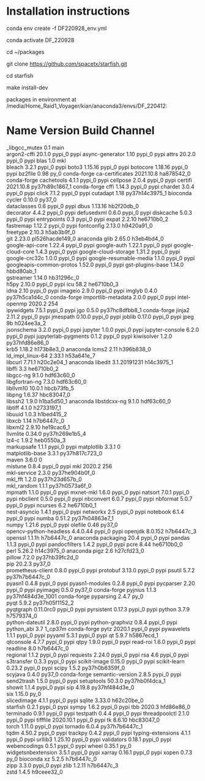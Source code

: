 # Installation instructions
conda env create -f DF220928_env.yml

conda activate DF_220928

cd ~/packages

git clone https://github.com/spacetx/starfish.git

cd starfish

make install-dev



packages in environment at /media/Home_Raid1_Voyager/kian/anaconda3/envs/DF_220412:

# Name                    Version                   Build  Channel
_libgcc_mutex             0.1                        main  
argon2-cffi               20.1.0                   pypi_0    pypi
async-generator           1.10                     pypi_0    pypi
attrs                     20.2.0                   pypi_0    pypi
blas                      1.0                         mkl  
bleach                    3.2.1                    pypi_0    pypi
boto3                     1.15.16                  pypi_0    pypi
botocore                  1.18.16                  pypi_0    pypi
bz2file                   0.98                       py_0    conda-forge
ca-certificates           2021.10.8            ha878542_0    conda-forge
cachetools                4.1.1                    pypi_0    pypi
cellpose                  2.0.4                    pypi_0    pypi
certifi                   2021.10.8        py37h89c1867_1    conda-forge
cffi                      1.14.3                   pypi_0    pypi
chardet                   3.0.4                    pypi_0    pypi
click                     7.1.2                    pypi_0    pypi
cutadapt                  1.18             py37h14c3975_1    bioconda
cycler                    0.10.0                   py37_0  
dataclasses               0.6                      pypi_0    pypi
dbus                      1.13.16              hb2f20db_0  
decorator                 4.4.2                    pypi_0    pypi
defusedxml                0.6.0                    pypi_0    pypi
diskcache                 5.0.3                    pypi_0    pypi
entrypoints               0.3                      pypi_0    pypi
expat                     2.2.10               he6710b0_2  
fastremap                 1.12.2                   pypi_0    pypi
fontconfig                2.13.0               h9420a91_0  
freetype                  2.10.3               h5ab3b9f_0  
git                       2.23.0          pl526hacde149_0    anaconda
glib                      2.65.0               h3eb4bd4_0  
google-api-core           1.22.4                   pypi_0    pypi
google-auth               1.22.1                   pypi_0    pypi
google-cloud-core         1.4.3                    pypi_0    pypi
google-cloud-storage      1.31.2                   pypi_0    pypi
google-crc32c             1.0.0                    pypi_0    pypi
google-resumable-media    1.1.0                    pypi_0    pypi
googleapis-common-protos  1.52.0                   pypi_0    pypi
gst-plugins-base          1.14.0               hbbd80ab_1  
gstreamer                 1.14.0               hb31296c_0  
h5py                      2.10.0                   pypi_0    pypi
icu                       58.2                 he6710b0_3  
idna                      2.10                     pypi_0    pypi
imageio                   2.9.0                    pypi_0    pypi
imglyb                    0.4.0            py37h5ca1d4c_0    conda-forge
importlib-metadata        2.0.0                    pypi_0    pypi
intel-openmp              2020.2                      254  
ipywidgets                7.5.1                    pypi_0    pypi
jgo                       0.5.0            py37hc8dfbb8_1    conda-forge
jinja2                    2.11.2                   pypi_0    pypi
jmespath                  0.10.0                   pypi_0    pypi
joblib                    0.17.0                   pypi_0    pypi
jpeg                      9b                   h024ee3a_2  
jsonschema                3.2.0                    pypi_0    pypi
jupyter                   1.0.0                    pypi_0    pypi
jupyter-console           6.2.0                    pypi_0    pypi
jupyterlab-pygments       0.1.2                    pypi_0    pypi
kiwisolver                1.2.0            py37hfd86e86_0  
krb5                      1.18.2               h173b8e3_0    anaconda
lcms2                     2.11                 h396b838_0  
ld_impl_linux-64          2.33.1               h53a641e_7  
libcurl                   7.71.1               h20c2e04_1    anaconda
libedit                   3.1.20191231         h14c3975_1  
libffi                    3.3                  he6710b0_2  
libgcc-ng                 9.1.0                hdf63c60_0  
libgfortran-ng            7.3.0                hdf63c60_0  
libllvm10                 10.0.1               hbcb73fb_5  
libpng                    1.6.37               hbc83047_0  
libssh2                   1.9.0                h1ba5d50_1    anaconda
libstdcxx-ng              9.1.0                hdf63c60_0  
libtiff                   4.1.0                h2733197_1  
libuuid                   1.0.3                h1bed415_2  
libxcb                    1.14                 h7b6447c_0  
libxml2                   2.9.10               he19cac6_1  
llvmlite                  0.34.0           py37h269e1b5_4  
lz4-c                     1.9.2                heb0550a_3  
markupsafe                1.1.1                    pypi_0    pypi
matplotlib                3.3.1                         0  
matplotlib-base           3.3.1            py37h817c723_0  
maven                     3.6.0                         0  
mistune                   0.8.4                    pypi_0    pypi
mkl                       2020.2                      256  
mkl-service               2.3.0            py37he904b0f_0  
mkl_fft                   1.2.0            py37h23d657b_0  
mkl_random                1.1.1            py37h0573a6f_0  
mpmath                    1.1.0                    pypi_0    pypi
mxnet-mkl                 1.6.0                    pypi_0    pypi
natsort                   7.0.1                    pypi_0    pypi
nbclient                  0.5.0                    pypi_0    pypi
nbconvert                 6.0.7                    pypi_0    pypi
nbformat                  5.0.7                    pypi_0    pypi
ncurses                   6.2                  he6710b0_1  
nest-asyncio              1.4.1                    pypi_0    pypi
networkx                  2.5                      pypi_0    pypi
notebook                  6.1.4                    pypi_0    pypi
numba                     0.51.2           py37h04863e7_1  
numpy                     1.21.6                   pypi_0    pypi
olefile                   0.46                     py37_0  
opencv-python-headless    4.4.0.44                 pypi_0    pypi
openjdk                   8.0.152              h7b6447c_3  
openssl                   1.1.1h               h7b6447c_0    anaconda
packaging                 20.4                     pypi_0    pypi
pandas                    1.1.3                    pypi_0    pypi
pandocfilters             1.4.2                    pypi_0    pypi
pcre                      8.44                 he6710b0_0  
perl                      5.26.2               h14c3975_0    anaconda
pigz                      2.6                  h27cfd23_0  
pillow                    7.2.0            py37hb39fc2d_0  
pip                       20.2.3                   py37_0  
prometheus-client         0.8.0                    pypi_0    pypi
protobuf                  3.13.0                   pypi_0    pypi
psutil                    5.7.2            py37h7b6447c_0  
pyasn1                    0.4.8                    pypi_0    pypi
pyasn1-modules            0.2.8                    pypi_0    pypi
pycparser                 2.20                     pypi_0    pypi
pyimagej                  0.5.0                    py37_0    conda-forge
pyjnius                   1.1.3           py37hf484d3e_1001    conda-forge
pyparsing                 2.4.7                      py_0  
pyqt                      5.9.2            py37h05f1152_2  
pyqtgraph                 0.11.0rc0                pypi_0    pypi
pyrsistent                0.17.3                   pypi_0    pypi
python                    3.7.9                h7579374_0  
python-dateutil           2.8.0                    pypi_0    pypi
python-graphviz           0.8.4                    pypi_0    pypi
python_abi                3.7                     1_cp37m    conda-forge
pytz                      2020.1                   pypi_0    pypi
pywavelets                1.1.1                    pypi_0    pypi
pyyaml                    5.3.1                    pypi_0    pypi
qt                        5.9.7                h5867ecd_1  
qtconsole                 4.7.7                    pypi_0    pypi
qtpy                      1.9.0                    pypi_0    pypi
read-roi                  1.6.0                    pypi_0    pypi
readline                  8.0                  h7b6447c_0  
regional                  1.1.2                    pypi_0    pypi
requests                  2.24.0                   pypi_0    pypi
rsa                       4.6                      pypi_0    pypi
s3transfer                0.3.3                    pypi_0    pypi
scikit-image              0.15.0                   pypi_0    pypi
scikit-learn              0.23.2                   pypi_0    pypi
scipy                     1.5.2            py37h0b6359f_0  
scyjava                   0.4.0                    py37_0    conda-forge
semantic-version          2.8.5                    pypi_0    pypi
send2trash                1.5.0                    pypi_0    pypi
setuptools                50.3.0           py37hb0f4dca_1  
showit                    1.1.4                    pypi_0    pypi
sip                       4.19.8           py37hf484d3e_0  
six                       1.15.0                     py_0  
slicedimage               4.1.1                    pypi_0    pypi
sqlite                    3.33.0               h62c20be_0  
starfish                  0.2.1                    pypi_0    pypi
sympy                     1.6.2                    pypi_0    pypi
tbb                       2020.3               hfd86e86_0  
terminado                 0.9.1                    pypi_0    pypi
testpath                  0.4.4                    pypi_0    pypi
threadpoolctl             2.1.0                    pypi_0    pypi
tifffile                  2020.10.1                pypi_0    pypi
tk                        8.6.10               hbc83047_0  
torch                     1.11.0                   pypi_0    pypi
tornado                   6.0.4            py37h7b6447c_1  
tqdm                      4.50.2                   pypi_0    pypi
trackpy                   0.4.2                    pypi_0    pypi
typing-extensions         4.1.1                    pypi_0    pypi
urllib3                   1.25.10                  pypi_0    pypi
validators                0.18.1                   pypi_0    pypi
webencodings              0.5.1                    pypi_0    pypi
wheel                     0.35.1                     py_0  
widgetsnbextension        3.5.1                    pypi_0    pypi
xarray                    0.16.1                   pypi_0    pypi
xopen                     0.7.3                      py_0    bioconda
xz                        5.2.5                h7b6447c_0  
zipp                      3.3.0                    pypi_0    pypi
zlib                      1.2.11               h7b6447c_3  
zstd                      1.4.5                h9ceee32_0  
